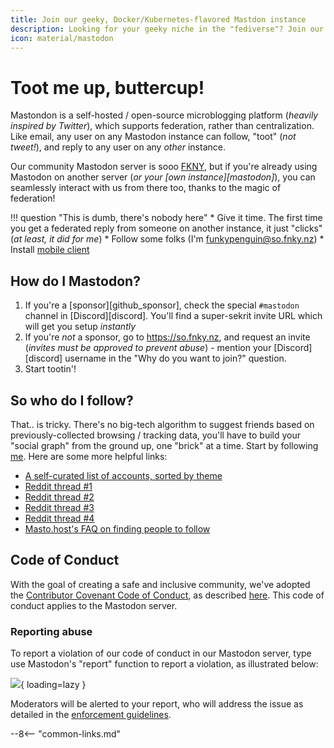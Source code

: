 ```yaml
---
title: Join our geeky, Docker/Kubernetes-flavored Mastdon instance
description: Looking for your geeky niche in the "fediverse"? Join our Mastodon instance!
icon: material/mastodon
---
```

# Toot me up, buttercup!

Mastondon is a self-hosted / open-source microblogging platform (*heavily inspired by Twitter*), which supports federation, rather than centralization. Like email, any user on any Mastodon instance can follow, "toot" (*not tweet!*), and reply to any user on any _other_ instance.

Our community Mastodon server is sooo [FKNY](https://so.fnky.nz/web/directory), but if you're already using Mastodon on another server (*or your [own instance][mastodon]*), you can seamlessly interact with us from there too, thanks to the magic of federation!

!!! question "This is dumb, there's nobody here"
    * Give it time. The first time you get a federated reply from someone on another instance, it just "clicks" (*at least, it did for me*)
    * Follow some folks (I'm [funkypenguin@so.fnky.nz](https://so.fnky.nz/@funkypenguin))
    * Install [mobile client](https://joinmastodon.org/apps)

## How do I Mastodon?

1. If you're a [sponsor][github_sponsor], check the special `#mastodon` channel in [Discord][discord]. You'll find a super-sekrit invite URL which will get you setup *instantly*
2. If you're *not* a sponsor, go to https://so.fnky.nz, and request an invite (*invites must be approved to prevent abuse*) - mention your [Discord][discord] username in the "Why do you want to join?" question.
3. Start tootin'!

## So who do I follow?

That.. is tricky. There's no big-tech algorithm to suggest friends based on previously-collected browsing / tracking data, you'll have to build your "social graph" from the ground up, one "brick" at a time. Start by following [me](https://so.fnky.nz/@funkypenguin). Here are some more helpful links:

* [A self-curated list of accounts, sorted by theme](https://communitywiki.org/trunk)
* [Reddit thread #1](https://www.reddit.com/r/Mastodon/comments/enr4ud/who_to_follow_on_mastodon/)
* [Reddit thread #2](https://www.reddit.com/r/Mastodon/comments/p6vpvq/wanted_positive_mastodon_accounts_to_follow/)
* [Reddit thread #3](https://www.reddit.com/r/Mastodon/comments/s0ly2r/new_user_how_do_i_find_people_to_follow/)
* [Reddit thread #4](https://www.reddit.com/r/Mastodon/comments/ublg4q/is_it_possible_to_follow_accounts_from_different/)
* [Masto.host's FAQ on finding people to follow](https://masto.host/finding-people-to-follow-on-mastodon/)

## Code of Conduct

With the goal of creating a safe and inclusive community, we've adopted the [Contributor Covenant Code of Conduct](https://www.contributor-covenant.org/), as described [here](/community/code-of-conduct/). This code of conduct applies to the Mastodon server.

### Reporting abuse

To report a violation of our code of conduct in our Mastodon server, type use Mastodon's "report" function to report a violation, as illustrated below:

![](/images/mastodon-report-user.png){ loading=lazy }

Moderators will be alerted to your report, who will address the issue as detailed in the [enforcement guidelines](/community/code-of-conduct/#enforcement-guidelines).

--8<-- "common-links.md"